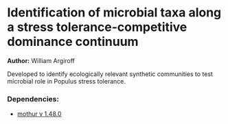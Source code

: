 # Identification of microbial taxa along a stress tolerance-competitive dominance continuum  

**Author:** William Argiroff  

Developed to identify ecologically relevant synthetic communities to test microbial role in Populus stress tolerance.  

### Dependencies:  
* [mothur v 1.48.0](https://github.com/mothur/mothur/releases/tag/v1.48.0)


